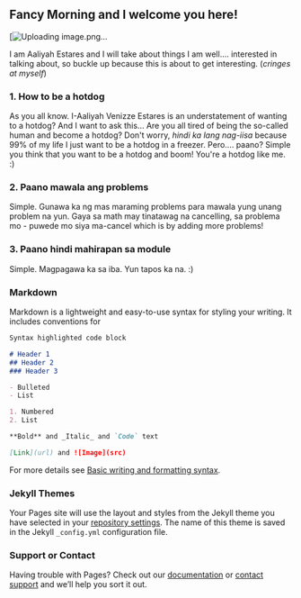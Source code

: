 ## Fancy Morning and I welcome you here!
[![Uploading image.png…](url)

I am Aaliyah Estares and I will take about things I am well.... interested in talking about, so buckle up because this is about to get interesting. (_cringes at myself_)

### 1. How to be a hotdog
As you all know. I-Aaliyah Venizze Estares is an understatement of wanting to a hotdog? And I want to ask this... Are you all tired of being the so-called human and become a hotdog? Don't worry, _hindi ka lang nag-iisa_ because 99% of my life I just want to be a hotdog in a freezer. Pero.... paano? Simple you think that you want to be a hotdog and boom! You're a hotdog like me. :)

### 2. Paano mawala ang problems
Simple. Gunawa ka ng mas maraming problems para mawala yung unang problem na yun. Gaya sa math may tinatawag na cancelling, sa problema mo - puwede mo siya ma-cancel which is by adding more problems!

### 3. Paano hindi mahirapan sa module
Simple. Magpagawa ka sa iba. Yun tapos ka na. :)

### Markdown

Markdown is a lightweight and easy-to-use syntax for styling your writing. It includes conventions for

```markdown
Syntax highlighted code block

# Header 1
## Header 2
### Header 3

- Bulleted
- List

1. Numbered
2. List

**Bold** and _Italic_ and `Code` text

[Link](url) and ![Image](src)
```

For more details see [Basic writing and formatting syntax](https://docs.github.com/en/github/writing-on-github/getting-started-with-writing-and-formatting-on-github/basic-writing-and-formatting-syntax).

### Jekyll Themes

Your Pages site will use the layout and styles from the Jekyll theme you have selected in your [repository settings](https://github.com/EstaresAal/EstaresAal.github.io/settings/pages). The name of this theme is saved in the Jekyll `_config.yml` configuration file.

### Support or Contact

Having trouble with Pages? Check out our [documentation](https://docs.github.com/categories/github-pages-basics/) or [contact support](https://support.github.com/contact) and we’ll help you sort it out.
